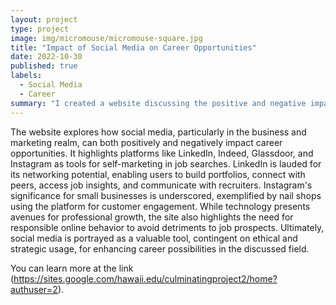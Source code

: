 ```yaml
---
layout: project
type: project
image: img/micromouse/micromouse-square.jpg
title: "Impact of Social Media on Career Opportunities"
date: 2022-10-30
published: true
labels:
  - Social Media
  - Career
summary: "I created a website discussing the positive and negative impacts of social media on one's future job endeavors."
---
```


The website explores how social media, particularly in the business and marketing realm, can both positively and negatively impact career opportunities. It highlights platforms like LinkedIn, Indeed, Glassdoor, and Instagram as tools for self-marketing in job searches. LinkedIn is lauded for its networking potential, enabling users to build portfolios, connect with peers, access job insights, and communicate with recruiters. Instagram's significance for small businesses is underscored, exemplified by nail shops using the platform for customer engagement. While technology presents avenues for professional growth, the site also highlights the need for responsible online behavior to avoid detriments to job prospects. Ultimately, social media is portrayed as a valuable tool, contingent on ethical and strategic usage, for enhancing career possibilities in the discussed field.

You can learn more at the link (https://sites.google.com/hawaii.edu/culminatingproject2/home?authuser=2).
